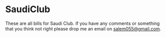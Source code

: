 # SaudiClub
These are all bills for Saudi Club. If you have any comments or something that you think not right please drop me an email on salem055@gmail.com. 
